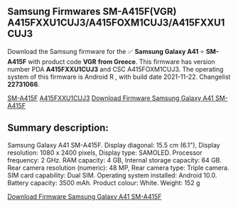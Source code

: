 <h2>Samsung Firmwares SM-A415F(VGR) A415FXXU1CUJ3/A415FOXM1CUJ3/A415FXXU1CUJ3</h2>
Download the Samsung firmware for the ✅ <strong>Samsung Galaxy A41 </strong> ⭐ <strong>SM-A415F</strong> with product code <strong>VGR</strong> <strong> from Greece</strong>. This firmware has version number PDA <strong>A415FXXU1CUJ3</strong> and CSC A415FOXM1CUJ3. The operating system of this firmware is Android R , with build date 2021-11-22. Changelist <strong>22731066</strong>.


[SM-A415F](https://samfirm.shop/samsung/model/SM-A415F)
[A415FXXU1CUJ3](https://samfirm.shop/samsung/pda/A415FXXU1CUJ3)
[Download Firmware Samsung Galaxy A41 SM-A415F](https://samfirm.shop/samsung/firmware/476363)
<h2>Summary description:</h2>
<p>Samsung Galaxy A41 SM-A415F. Display diagonal: 15.5 cm (6.1"), Display resolution: 1080 x 2400 pixels, Display type: SAMOLED. Processor frequency: 2 GHz. RAM capacity: 4 GB, Internal storage capacity: 64 GB. Rear camera resolution (numeric): 48 MP, Rear camera type: Triple camera. SIM card capability: Dual SIM. Operating system installed: Android 10.0. Battery capacity: 3500 mAh. Product colour: White. Weight: 152 g</p>


[Download Firmware Samsung Galaxy A41 SM-A415F](https://samfirm.shop/samsung/firmware/476363)
